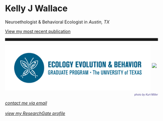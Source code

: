 <body>
		
<div class="container">
<div class="blurb">
<h1>Kelly J Wallace</h1>

<p>Neuroethologist & Behavioral Ecologist in <em>Austin, TX</em> <br>
	
<a href="https://www.sciencedirect.com/science/article/pii/S0018506X17302027#!">View my most recent publication</a></p>
<hr style="height:9px;color:#84949B">
<img src="/images/eeb1.jpg" height="150" align="middle">

	
<img src="/images/Bigbend2.JPG">
<p style="text-align:right;font-size:60%"><i><font color="darkslateblue">photo by Kurt Miller</font></i><br></p>


<a href="mailto:kwallace@utexas.edu"><i>contact me via email</i></a><br><br>
<a href="https://www.researchgate.net/profile/Kelly_Wallace2"><i>view my ResearchGate profile</i></a>


